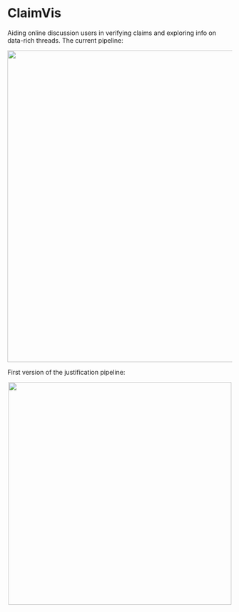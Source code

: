 # ClaimVis
Aiding online discussion users in verifying claims and exploring info on data-rich threads.
The current pipeline: 
<p align="center">
 <img src="https://github.com/kixlab/ClaimVis/assets/93929554/cb75faed-64ed-4a3f-89f5-3efee641d5da" width="700">  
<p>  

First version of the justification pipeline:
<p align="center">
  <img src="https://github.com/kixlab/ClaimVis/assets/93929554/3ac14de1-39ab-463c-856c-d8c7361be514" width="500">
<p>

